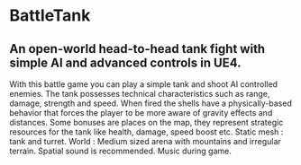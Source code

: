 # BattleTank
An open-world head-to-head tank fight with simple AI and advanced controls in UE4.
------------------
With this battle game you can play a simple tank and shoot AI controlled enemies. The tank possesses technical characteristics such as range, damage, strength and speed. When fired the shells have a physically-based behavior that forces the player to be more aware of gravity effects and distances. Some bonuses are places on the map, they represent strategic resources for the tank like health, damage, speed boost etc. 
Static mesh : tank and turret.
World : Medium sized arena with mountains and irregular terrain. 
Spatial sound is recommended. Music during game.
